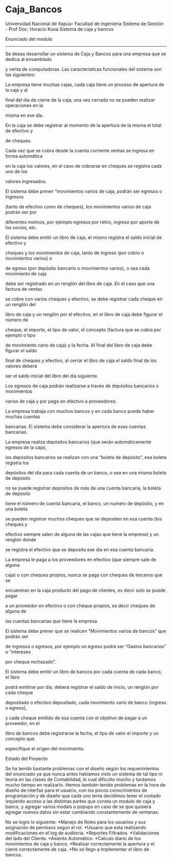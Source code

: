 Caja_Bancos
===========
Universidad Nacional de Itapúa- Facultad de ingenieria
Sistema de Gestión - Prof Doc. Horacio Kuna
Sistema de caja y bancos

Enunciado del modulo 
____________________
Se desea desarrollar un sistema de Caja y Bancos para una empresa que se dedica al ensamblado 

y venta de computadoras. Las características funcionales del sistema son las siguientes:

La empresa tiene muchas cajas, cada caja tiene un proceso de apertura de la caja y al 

final del día de cierre de la caja, una vez cerrada no se pueden realizar operaciones en la 

misma en ese día.

En la caja se debe registrar al momento de la apertura de la misma el total de efectivo y 

de cheques.

Cada vez que se cobra desde la cuenta corriente ventas se ingresa en forma automática 

en la caja los valores, en el caso de cobrarse en cheques se registra cada uno de los 

valores ingresados.

El sistema debe prever “movimientos varios de caja, podrán ser egresos o ingresos 

(tanto de efectivo como de cheques), los movimientos varios de caja podrán ser por 

diferentes motivos, por ejemplo egresos por retiro, ingreso por aporte de los socios, etc. 

El sistema debe emitir un libro de caja, el mismo registra el saldo inicial de efectivo y 

cheques y los movimientos de caja, tanto de ingreso (por cobro o movimientos varios) o 

de egreso (por depósito bancario o movimientos varios), o sea cada movimiento de caja 

debe ser registrado en un renglón del libro de caja. En el caso que una factura de ventas 

se cobre con varios cheques y efectivo, se debe registrar cada cheque en un renglón del 

libro de caja y un renglón por el efectivo, en el libro de caja debe figurar el número de 

cheque, el importe, el tipo de valor, el concepto (factura que se cobra por ejemplo o tipo 

de movimiento cario de caja) y la fecha. Al final del libro de caja debe figurar el saldo 

final de cheques y efectivo, al cerrar el libro de caja el saldo final de los valores deberá 

ser el saldo inicial del libro del día siguiente.

Los egresos de caja podrán realizarse a través de depósitos bancarios o movimientos 

varios de caja y por pago en efectivo a proveedores.

La empresa trabaja con muchos bancos y en cada banco puede haber muchas cuentas 

bancarias. El sistema debe considerar la apertura de esas cuentas bancarias.

La empresa realiza depósitos bancarios (que serán automáticamente egresos de la caja), 

los depósitos bancarios se realizan con una “boleta de depósito”, esa boleta registra los 

depósitos del día para cada cuenta de un banco, o sea en una misma boleta de depósito 

no se puede registrar depósitos de más de una cuenta bancaria, la boleta de depósito 

tiene el número de cuenta bancaria, el banco, un numero de depósito, y en una boleta 

se pueden registrar muchos cheques que se depositen en esa cuenta (los cheques y 

efectivo siempre salen de alguna de las cajas que tiene la empresa) y un renglón donde 

se registra el efectivo que se deposita ese día en esa cuenta bancaria.

La empresa le paga a los proveedores en efectivo (que siempre sale de alguna 

caja) o con cheques propios, nunca se paga con cheques de terceros que se 

encuentran en la caja producto del pago de clientes, es decir solo se puede pagar 

a un proveedor en efectivo o con cheque propios, es decir cheques de alguna de 

las cuentas bancarias que tiene la empresa.

El sistema debe prever que se realicen “Movimientos varios de bancos” que podrán ser 

de ingresos o egresos, por ejemplo un egreso podrá ser “Gastos bancarios” o “intereses 

por cheque rechazado”.

El sistema debe emitir un libro de bancos por cada cuenta de cada banco, el libro 

podrá emitirse por día, deberá registrar el saldo de inicio, un renglón por cada cheque 

depositado o efectivo depositado, cada movimiento vario de banco (ingreso o egreso), 

y cada cheque emitido de esa cuenta con el objetivo de pagar a un proveedor, en el 

libro de bancos debe registrarse la fecha, el tipo de valor el importe y un concepto que 

especifique el origen del movimiento.

Estado del Proyecto

Se ha tenido bastante problemas con el diseño según los requerimientos del enunciado ya que nunca antes habíamos visto un sistema de tal tipo ni teoría en las clases de Contabilidad, lo cual dificulto mucho y tardamos mucho tiempo en realizarlo. Hemos también tenido problemas en la hora de diseño de interfaz para el usuario, con los pocos conocimientos de programación y de diseño que cada uno tenia decidimos tener el costado izquierdo acceso a las distintas partes que consta un modulo de caja y banco, y agregar varios modals o popups en caso de se que quisiera agregar nuevos datos sin estar cambiando constantemente de ventanas.

No se logro lo siguiente:
*Manejo de Roles para los usuarios y sus asignación de permisos segun el rol.
*Usuario que esta realizando modificaciones en el log de auditoria.
*Reportes Filtrados.
*Validaciones del lado del Cliente.
*Asiento Automático.
*Calculo diario de los movimientos de caja y banco.
*Realizar correctamente la apertura y el cierre correctamente de caja.
*No se llego a implementar el libro de bancos.
